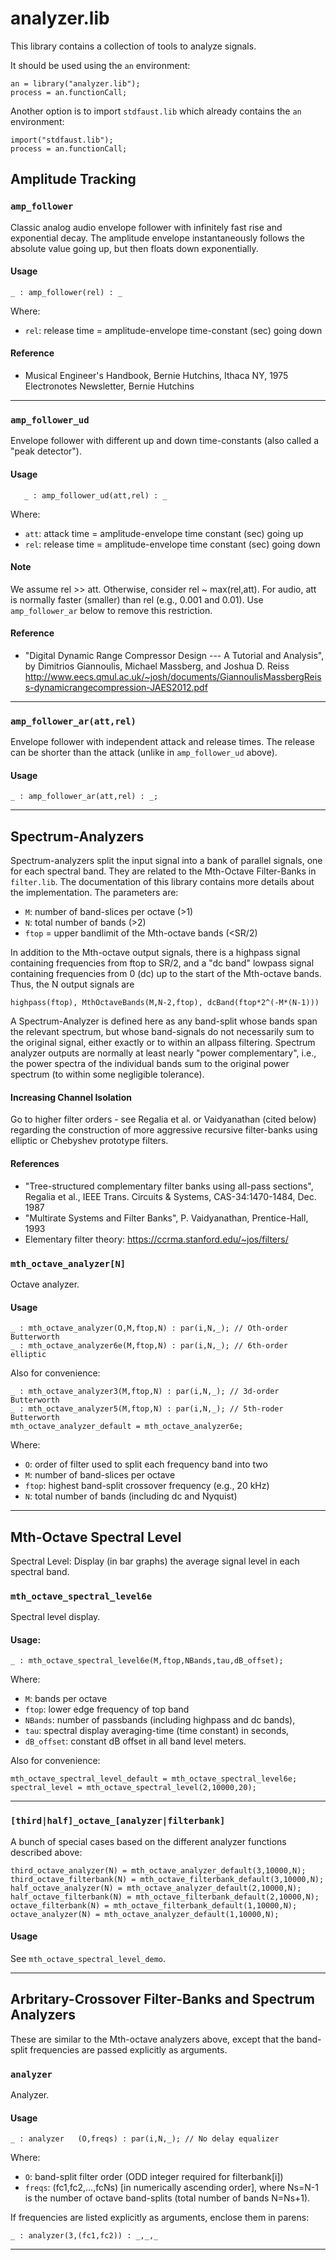 
# analyzer.lib 
This library contains a collection of tools to analyze signals.

It should be used using the `an` environment:

```
an = library("analyzer.lib");
process = an.functionCall;
```

Another option is to import `stdfaust.lib` which already contains the `an`
environment:

```
import("stdfaust.lib");
process = an.functionCall;
```

## Amplitude Tracking

### `amp_follower`
Classic analog audio envelope follower with infinitely fast rise and
exponential decay.  The amplitude envelope instantaneously follows
the absolute value going up, but then floats down exponentially.

#### Usage

```
_ : amp_follower(rel) : _
```

Where:

* `rel`: release time = amplitude-envelope time-constant (sec) going down

#### Reference

* Musical Engineer's Handbook, Bernie Hutchins, Ithaca NY, 1975 Electronotes 
Newsletter, Bernie Hutchins

---


### `amp_follower_ud`
Envelope follower with different up and down time-constants
(also called a "peak detector").

#### Usage

```
   _ : amp_follower_ud(att,rel) : _
```

Where:

* `att`: attack time = amplitude-envelope time constant (sec) going up
* `rel`: release time = amplitude-envelope time constant (sec) going down

#### Note

We assume rel >> att.  Otherwise, consider rel ~ max(rel,att).
For audio, att is normally faster (smaller) than rel (e.g., 0.001 and 0.01).
Use `amp_follower_ar` below to remove this restriction.

#### Reference

* "Digital Dynamic Range Compressor Design --- A Tutorial and Analysis", by
  Dimitrios Giannoulis, Michael Massberg, and Joshua D. Reiss
  <http://www.eecs.qmul.ac.uk/~josh/documents/GiannoulisMassbergReiss-dynamicrangecompression-JAES2012.pdf>

---


### `amp_follower_ar(att,rel)`
Envelope follower with independent attack and release times. The
release can be shorter than the attack (unlike in `amp_follower_ud`
above).

#### Usage

```
_ : amp_follower_ar(att,rel) : _;
```

---


## Spectrum-Analyzers
Spectrum-analyzers split the input signal into a bank of parallel signals, one for 
each spectral band. They are related to the Mth-Octave Filter-Banks in `filter.lib`.
The documentation of this library contains more details about the implementation. 
The parameters are:

* `M`: number of band-slices per octave (>1)
* `N`: total number of bands (>2)
* `ftop` = upper bandlimit of the Mth-octave bands (<SR/2)

In addition to the Mth-octave output signals, there is a highpass signal
containing frequencies from ftop to SR/2, and a "dc band" lowpass signal 
containing frequencies from 0 (dc) up to the start of the Mth-octave bands.
Thus, the N output signals are
```
highpass(ftop), MthOctaveBands(M,N-2,ftop), dcBand(ftop*2^(-M*(N-1)))
```

A Spectrum-Analyzer is defined here as any band-split whose bands span
the relevant spectrum, but whose band-signals do not
necessarily sum to the original signal, either exactly or to within an
allpass filtering. Spectrum analyzer outputs are normally at least nearly
"power complementary", i.e., the power spectra of the individual bands
sum to the original power spectrum (to within some negligible tolerance).

#### Increasing Channel Isolation

Go to higher filter orders - see Regalia et al. or Vaidyanathan (cited 
below) regarding the construction of more aggressive recursive 
filter-banks using elliptic or Chebyshev prototype filters.
  
#### References

* "Tree-structured complementary filter banks using all-pass sections",
  Regalia et al., IEEE Trans. Circuits & Systems, CAS-34:1470-1484, Dec. 1987
* "Multirate Systems and Filter Banks", P. Vaidyanathan, Prentice-Hall, 1993
* Elementary filter theory: https://ccrma.stanford.edu/~jos/filters/

### `mth_octave_analyzer[N]`
Octave analyzer.

#### Usage
```
_ : mth_octave_analyzer(O,M,ftop,N) : par(i,N,_); // Oth-order Butterworth
_ : mth_octave_analyzer6e(M,ftop,N) : par(i,N,_); // 6th-order elliptic
```

Also for convenience:

```
_ : mth_octave_analyzer3(M,ftop,N) : par(i,N,_); // 3d-order Butterworth
_ : mth_octave_analyzer5(M,ftop,N) : par(i,N,_); // 5th-roder Butterworth
mth_octave_analyzer_default = mth_octave_analyzer6e;
```

Where: 

* `O`: order of filter used to split each frequency band into two
* `M`: number of band-slices per octave
* `ftop`: highest band-split crossover frequency (e.g., 20 kHz)
* `N`: total number of bands (including dc and Nyquist)

---


## Mth-Octave Spectral Level
Spectral Level: Display (in bar graphs) the average signal level in each spectral band.

### `mth_octave_spectral_level6e`
Spectral level display.

#### Usage:

```
_ : mth_octave_spectral_level6e(M,ftop,NBands,tau,dB_offset);
```

Where: 

* `M`: bands per octave
* `ftop`: lower edge frequency of top band
* `NBands`: number of passbands (including highpass and dc bands),
* `tau`: spectral display averaging-time (time constant) in seconds,
* `dB_offset`: constant dB offset in all band level meters.

Also for convenience:

```
mth_octave_spectral_level_default = mth_octave_spectral_level6e;
spectral_level = mth_octave_spectral_level(2,10000,20);
``` 

---


### `[third|half]_octave_[analyzer|filterbank]`
A bunch of special cases based on the different analyzer functions described above:

```
third_octave_analyzer(N) = mth_octave_analyzer_default(3,10000,N);
third_octave_filterbank(N) = mth_octave_filterbank_default(3,10000,N);
half_octave_analyzer(N) = mth_octave_analyzer_default(2,10000,N);
half_octave_filterbank(N) = mth_octave_filterbank_default(2,10000,N);
octave_filterbank(N) = mth_octave_filterbank_default(1,10000,N);
octave_analyzer(N) = mth_octave_analyzer_default(1,10000,N);
```

#### Usage

See `mth_octave_spectral_level_demo`.

---


## Arbritary-Crossover Filter-Banks and Spectrum Analyzers
These are similar to the Mth-octave analyzers above, except that the
band-split frequencies are passed explicitly as arguments. 

### `analyzer`
Analyzer.

#### Usage

```
_ : analyzer   (O,freqs) : par(i,N,_); // No delay equalizer
```

Where: 

* `O`: band-split filter order (ODD integer required for filterbank[i])
* `freqs`: (fc1,fc2,...,fcNs) [in numerically ascending order], where
          Ns=N-1 is the number of octave band-splits 
          (total number of bands N=Ns+1). 

If frequencies are listed explicitly as arguments, enclose them in parens:

```
_ : analyzer(3,(fc1,fc2)) : _,_,_
```

---

